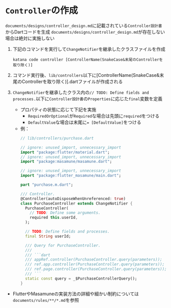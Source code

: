 # `Controller`の作成

`documents/designs/controller_design.md`に記載されている`Controller設計書`からDartコードを生成
`documents/designs/controller_design.md`が存在しない場合は絶対に実施しない

1. 下記のコマンドを実行して`ChangeNotifier`を継承したクラスファイルを作成

    ```shell
    katana code controller [ControllerName(SnakeCase&末尾のControllerを取り除く)]
    ```

2. コマンド実行後、`lib/controllers`以下に[ControllerName(SnakeCase&末尾のControllerを取り除く)].dartファイルが作成される
3. `ChangeNotifier`を継承したクラス内の`// TODO: Define fields and processes.`以下に`Controller設計書`の`Properties`に応じた`final`変数を定義
    - プロパティの状態に応じて下記を実施
        - `RequiredOrOptional`が`Required`な場合は先頭に`required`をつける
        - `DefaultValue`な場合は末尾に`= [DefaultValue]`をつける
    - 例：
        ```dart
        // lib/controllers/purchase.dart

        // ignore: unused_import, unnecessary_import
        import "package:flutter/material.dart";
        // ignore: unused_import, unnecessary_import
        import "package:masamune/masamune.dart";

        // ignore: unused_import, unnecessary_import
        import "package:flutter_masamune/main.dart";

        part "purchase.m.dart";

        /// Controller.
        @Controller(autoDisposeWhenUnreferenced: true)
        class PurchaseController extends ChangeNotifier {
          PurchaseController(
            // TODO: Define some arguments.
            required this.userId,
          );

          // TODO: Define fields and processes.
          final String userId;      

          /// Query for PurchaseController.
          ///
          /// ```dart
          /// appRef.controller(PurchaseController.query(parameters));     // Get from application scope.
          /// ref.app.controller(PurchaseController.query(parameters));    // Watch at application scope.
          /// ref.page.controller(PurchaseController.query(parameters));   // Watch at page scope.
          /// ```
          static const query = _$PurchaseControllerQuery();
        }
        ```

- FlutterやMasamuneの実装方法の詳細や細かい制約については`documents/rules/**/*.md`を参照

